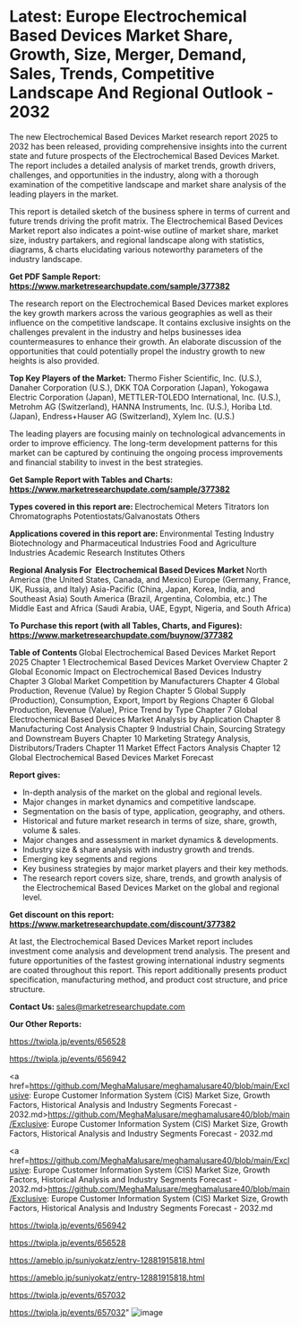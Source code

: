 # Latest: Europe Electrochemical Based Devices Market Share, Growth, Size, Merger, Demand, Sales, Trends, Competitive Landscape And Regional Outlook - 2032

The new Electrochemical Based Devices Market research report 2025 to 2032 has been released, providing comprehensive insights into the current state and future prospects of the Electrochemical Based Devices Market. The report includes a detailed analysis of market trends, growth drivers, challenges, and opportunities in the industry, along with a thorough examination of the competitive landscape and market share analysis of the leading players in the market.

This report is detailed sketch of the business sphere in terms of current and future trends driving the profit matrix. The Electrochemical Based Devices Market report also indicates a point-wise outline of market share, market size, industry partakers, and regional landscape along with statistics, diagrams, &amp; charts elucidating various noteworthy parameters of the industry landscape.

<strong><b>Get PDF Sample Report: <a href=https://www.marketresearchupdate.com/sample/377382>https://www.marketresearchupdate.com/sample/377382</a></b></strong>

The research report on the Electrochemical Based Devices market explores the key growth markers across the various geographies as well as their influence on the competitive landscape. It contains exclusive insights on the challenges prevalent in the industry and helps businesses idea countermeasures to enhance their growth. An elaborate discussion of the opportunities that could potentially propel the industry growth to new heights is also provided.

<strong><b>Top Key Players of the Market:
</b></strong>Thermo Fisher Scientific, Inc. (U.S.), Danaher Corporation (U.S.), DKK TOA Corporation (Japan), Yokogawa Electric Corporation (Japan), METTLER-TOLEDO International, Inc. (U.S.), Metrohm AG (Switzerland), HANNA Instruments, Inc. (U.S.), Horiba Ltd. (Japan), Endress+Hauser AG (Switzerland), Xylem Inc. (U.S.)<strong><b>
</b></strong>

The leading players are focusing mainly on technological advancements in order to improve efficiency. The long-term development patterns for this market can be captured by continuing the ongoing process improvements and financial stability to invest in the best strategies.

<strong><b>Get Sample Report with Tables and Charts: <a href=https://www.marketresearchupdate.com/sample/377382>https://www.marketresearchupdate.com/sample/377382</a></b></strong>

<strong><b>Types covered in this report are:
</b></strong>Electrochemical Meters
Titrators
Ion Chromatographs
Potentiostats/Galvanostats
Others<strong><b>
</b></strong>

<strong><b>Applications covered in this report are:
</b></strong>Environmental Testing Industry
Biotechnology and Pharmaceutical Industries
Food and Agriculture Industries
Academic Research Institutes
Others<strong><b>
</b></strong>

<strong><b>Regional Analysis For  Electrochemical Based Devices Market</b></strong><strong><b>
</b></strong>North America (the United States, Canada, and Mexico)
Europe (Germany, France, UK, Russia, and Italy)
Asia-Pacific (China, Japan, Korea, India, and Southeast Asia)
South America (Brazil, Argentina, Colombia, etc.)
The Middle East and Africa (Saudi Arabia, UAE, Egypt, Nigeria, and South Africa)

<strong><b>To Purchase this report (with all Tables, Charts, and Figures): <a href=https://www.marketresearchupdate.com/buynow/377382>https://www.marketresearchupdate.com/buynow/377382</a></b></strong>

<strong><b>Table of Contents</b></strong><strong><b>
</b></strong>Global Electrochemical Based Devices Market Report 2025
Chapter 1 Electrochemical Based Devices Market Overview
Chapter 2 Global Economic Impact on Electrochemical Based Devices Industry
Chapter 3 Global Market Competition by Manufacturers
Chapter 4 Global Production, Revenue (Value) by Region
Chapter 5 Global Supply (Production), Consumption, Export, Import by Regions
Chapter 6 Global Production, Revenue (Value), Price Trend by Type
Chapter 7 Global Electrochemical Based Devices Market Analysis by Application
Chapter 8 Manufacturing Cost Analysis
Chapter 9 Industrial Chain, Sourcing Strategy and Downstream Buyers
Chapter 10 Marketing Strategy Analysis, Distributors/Traders
Chapter 11 Market Effect Factors Analysis
Chapter 12 Global Electrochemical Based Devices Market Forecast

<strong><b>Report gives:</b></strong>

- In-depth analysis of the market on the global and regional levels.
- Major changes in market dynamics and competitive landscape.
- Segmentation on the basis of type, application, geography, and others.
- Historical and future market research in terms of size, share, growth, volume &amp; sales.
- Major changes and assessment in market dynamics &amp; developments.
- Industry size &amp; share analysis with industry growth and trends.
- Emerging key segments and regions
- Key business strategies by major market players and their key methods.
- The research report covers size, share, trends, and growth analysis of the Electrochemical Based Devices Market on the global and regional level.

<strong><b>Get discount on this report: <a href=https://www.marketresearchupdate.com/discount/377382>https://www.marketresearchupdate.com/discount/377382</a></b></strong>

At last, the Electrochemical Based Devices Market report includes investment come analysis and development trend analysis. The present and future opportunities of the fastest growing international industry segments are coated throughout this report. This report additionally presents product specification, manufacturing method, and product cost structure, and price structure.

<strong><b>Contact Us:
</b></strong>sales@marketresearchupdate.com

<strong>Our Other Reports:</strong>

<a href=https://twipla.jp/events/656528>https://twipla.jp/events/656528</a>

<a href=https://twipla.jp/events/656942>https://twipla.jp/events/656942</a>

<a href=https://github.com/MeghaMalusare/meghamalusare40/blob/main/Exclusive: Europe Customer Information System (CIS) Market Size, Growth Factors, Historical Analysis and Industry Segments Forecast - 2032.md>https://github.com/MeghaMalusare/meghamalusare40/blob/main/Exclusive: Europe Customer Information System (CIS) Market Size, Growth Factors, Historical Analysis and Industry Segments Forecast - 2032.md</a>

<a href=https://github.com/MeghaMalusare/meghamalusare40/blob/main/Exclusive: Europe Customer Information System (CIS) Market Size, Growth Factors, Historical Analysis and Industry Segments Forecast - 2032.md>https://github.com/MeghaMalusare/meghamalusare40/blob/main/Exclusive: Europe Customer Information System (CIS) Market Size, Growth Factors, Historical Analysis and Industry Segments Forecast - 2032.md</a>

<a href=https://twipla.jp/events/656942>https://twipla.jp/events/656942</a>

<a href=https://twipla.jp/events/656528>https://twipla.jp/events/656528</a>

<a href=https://ameblo.jp/suniyokatz/entry-12881915818.html>https://ameblo.jp/suniyokatz/entry-12881915818.html</a>

<a href=https://ameblo.jp/suniyokatz/entry-12881915818.html>https://ameblo.jp/suniyokatz/entry-12881915818.html</a>

<a href=https://twipla.jp/events/657032>https://twipla.jp/events/657032</a>

<a href=https://twipla.jp/events/657032>https://twipla.jp/events/657032</a>"
![image](https://github.com/user-attachments/assets/9867d837-b1ba-4ef0-b68b-cade66d4e33b)
